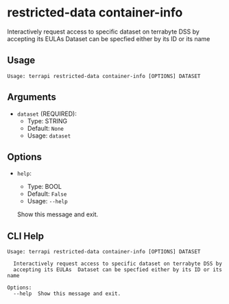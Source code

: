 
# restricted-data container-info

 Interactively request access to specific dataset on terrabyte DSS by accepting its EULAs 
        Dataset can be specfied either by its ID or its name
    

## Usage

```
Usage: terrapi restricted-data container-info [OPTIONS] DATASET
```

## Arguments

* `dataset` (REQUIRED):
    * Type: STRING
    * Default: `None`
    * Usage: `dataset`


## Options

* `help`:
    * Type: BOOL
    * Default: `False`
    * Usage: `--help`

    Show this message and exit.



## CLI Help

```
Usage: terrapi restricted-data container-info [OPTIONS] DATASET

  Interactively request access to specific dataset on terrabyte DSS by
  accepting its EULAs  Dataset can be specfied either by its ID or its name

Options:
  --help  Show this message and exit.
```

